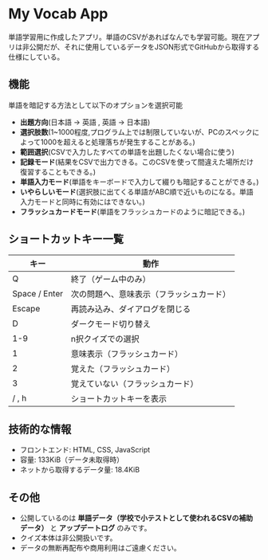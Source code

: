 # My Vocab App

単語学習用に作成したアプリ。単語のCSVがあればなんでも学習可能。現在アプリは非公開だが、それに使用しているデータをJSON形式でGitHubから取得する仕様にしている。

## 機能

単語を暗記する方法として以下のオプションを選択可能
 - **出題方向**(日本語 → 英語 , 英語 → 日本語)
 - **選択肢数**(1~1000程度,プログラム上では制限していないが、PCのスペックによって1000を超えると処理落ちが発生することがある。)
 - **範囲選択**(CSVで入力したすべての単語を出題したくない場合に使う)
 - **記録モード**(結果をCSVで出力できる。このCSVを使って間違えた場所だけ復習することもできる。)
 - **単語入力モード**(単語をキーボードで入力して綴りも暗記することができる。)
 - **いやらしいモード**(選択肢に出てくる単語がABC順で近いものになる。単語入力モードと同時に有効にはできない。)
 - **フラッシュカードモード**(単語をフラッシュカードのように暗記できる。)

## ショートカットキー一覧

| キー | 動作 |
|------|------|
| Q | 終了（ゲーム中のみ） |
| Space / Enter | 次の問題へ、意味表示（フラッシュカード） |
| Escape | 再読み込み、ダイアログを閉じる |
| D | ダークモード切り替え |
| 1-9 | n択クイズでの選択 |
| 1 | 意味表示（フラッシュカード） |
| 2 | 覚えた（フラッシュカード） |
| 3 | 覚えていない（フラッシュカード） |
| / , h | ショートカットキーを表示 |

## 技術的な情報

- フロントエンド: HTML, CSS, JavaScript
- 容量: 133KiB（データ未取得時）
- ネットから取得するデータ量: 18.4KiB

## その他

- 公開しているのは **単語データ（学校で小テストとして使われるCSVの補助データ）** と **アップデートログ** のみです。
- クイズ本体は非公開扱いです。
- データの無断再配布や商用利用はご遠慮ください。
